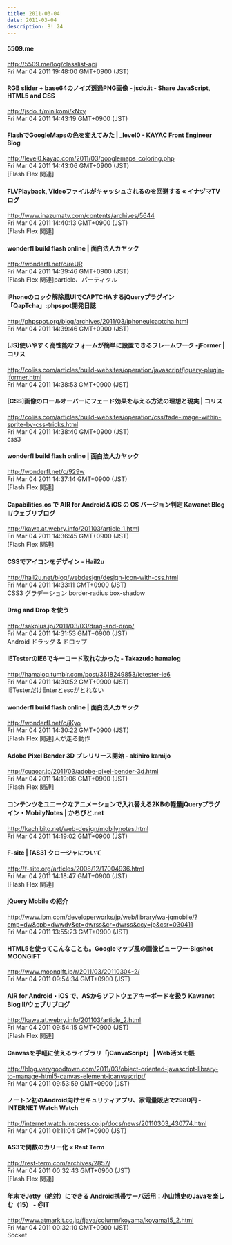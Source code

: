 ```yaml
---
title: 2011-03-04
date: 2011-03-04
description: B! 24
---
```


#### 5509.me
http://5509.me/log/classlist-api<br>
Fri Mar 04 2011 19:48:00 GMT+0900 (JST)<br>


#### RGB slider +  base64のノイズ透過PNG画像 - jsdo.it - Share JavaScript, HTML5 and CSS
http://jsdo.it/minikomi/kNxy<br>
Fri Mar 04 2011 14:43:19 GMT+0900 (JST)<br>


#### FlashでGoogleMapsの色を変えてみた | _level0 - KAYAC Front Engineer Blog
http://level0.kayac.com/2011/03/googlemaps_coloring.php<br>
Fri Mar 04 2011 14:43:06 GMT+0900 (JST)<br>
[Flash Flex 関連]


#### FLVPlayback, Videoファイルがキャッシュされるのを回避する « イナヅマTVログ
http://www.inazumatv.com/contents/archives/5644<br>
Fri Mar 04 2011 14:40:13 GMT+0900 (JST)<br>
[Flash Flex 関連]


#### wonderfl build flash online | 面白法人カヤック
http://wonderfl.net/c/reUR<br>
Fri Mar 04 2011 14:39:46 GMT+0900 (JST)<br>
[Flash Flex 関連]particle、パーティクル


#### iPhoneのロック解除風UIでCAPTCHAするjQueryプラグイン「QapTcha」:phpspot開発日誌
http://phpspot.org/blog/archives/2011/03/iphoneuicaptcha.html<br>
Fri Mar 04 2011 14:39:46 GMT+0900 (JST)<br>


####   [JS]使いやすく高性能なフォームが簡単に設置できるフレームワーク -jFormer | コリス
http://coliss.com/articles/build-websites/operation/javascript/jquery-plugin-jformer.html<br>
Fri Mar 04 2011 14:38:53 GMT+0900 (JST)<br>


####   [CSS]画像のロールオーバーにフェード効果を与える方法の理想と現実 | コリス
http://coliss.com/articles/build-websites/operation/css/fade-image-within-sprite-by-css-tricks.html<br>
Fri Mar 04 2011 14:38:40 GMT+0900 (JST)<br>
css3


#### wonderfl build flash online | 面白法人カヤック
http://wonderfl.net/c/929w<br>
Fri Mar 04 2011 14:37:14 GMT+0900 (JST)<br>
[Flash Flex 関連]


#### Capabilities.os で AIR for Android＆iOS の OS バージョン判定 Kawanet Blog II/ウェブリブログ
http://kawa.at.webry.info/201103/article_1.html<br>
Fri Mar 04 2011 14:36:45 GMT+0900 (JST)<br>
[Flash Flex 関連]


#### CSSでアイコンをデザイン - Hail2u
http://hail2u.net/blog/webdesign/design-icon-with-css.html<br>
Fri Mar 04 2011 14:33:11 GMT+0900 (JST)<br>
CSS3 グラデーション border-radius box-shadow


####  Drag and Drop を使う
http://sakplus.jp/2011/03/03/drag-and-drop/<br>
Fri Mar 04 2011 14:31:53 GMT+0900 (JST)<br>
Android ドラッグ & ドロップ


#### IETesterのIE6でキーコード取れなかった - Takazudo hamalog
http://hamalog.tumblr.com/post/3618249853/ietester-ie6<br>
Fri Mar 04 2011 14:30:52 GMT+0900 (JST)<br>
IETesterだけEnterとescがとれない


#### wonderfl build flash online | 面白法人カヤック
http://wonderfl.net/c/jKyo<br>
Fri Mar 04 2011 14:30:22 GMT+0900 (JST)<br>
[Flash Flex 関連]人が走る動作


#### Adobe Pixel Bender 3D プレリリース開始 - akihiro kamijo
http://cuaoar.jp/2011/03/adobe-pixel-bender-3d.html<br>
Fri Mar 04 2011 14:19:06 GMT+0900 (JST)<br>
[Flash Flex 関連]


#### コンテンツをユニークなアニメーションで入れ替える2KBの軽量jQueryプラグイン・MobilyNotes | かちびと.net
http://kachibito.net/web-design/mobilynotes.html<br>
Fri Mar 04 2011 14:19:02 GMT+0900 (JST)<br>


#### F-site | [AS3] クロージャについて
http://f-site.org/articles/2008/12/17004936.html<br>
Fri Mar 04 2011 14:18:47 GMT+0900 (JST)<br>
[Flash Flex 関連]


#### jQuery Mobile の紹介
http://www.ibm.com/developerworks/jp/web/library/wa-jqmobile/?cmp=dw&cpb=dwwdv&ct=dwrss&cr=dwrss&ccy=jp&csr=030411<br>
Fri Mar 04 2011 13:55:23 GMT+0900 (JST)<br>


#### HTML5を使ってこんなことも。Googleマップ風の画像ビューワー·Bigshot MOONGIFT
http://www.moongift.jp/r/2011/03/20110304-2/<br>
Fri Mar 04 2011 09:54:34 GMT+0900 (JST)<br>


#### AIR for Android・iOS で、ASからソフトウェアキーボードを扱う Kawanet Blog II/ウェブリブログ
http://kawa.at.webry.info/201103/article_2.html<br>
Fri Mar 04 2011 09:54:15 GMT+0900 (JST)<br>
[Flash Flex 関連]


#### Canvasを手軽に使えるライブラリ「jCanvaScript」 | Web活メモ帳
http://blog.verygoodtown.com/2011/03/object-oriented-javascript-library-to-manage-html5-canvas-element-jcanvascript/<br>
Fri Mar 04 2011 09:53:59 GMT+0900 (JST)<br>


#### ノートン初のAndroid向けセキュリティアプリ、家電量販店で2980円 -INTERNET Watch Watch
http://internet.watch.impress.co.jp/docs/news/20110303_430774.html<br>
Fri Mar 04 2011 01:11:04 GMT+0900 (JST)<br>


#### AS3で関数のカリー化 « Rest Term
http://rest-term.com/archives/2857/<br>
Fri Mar 04 2011 00:32:43 GMT+0900 (JST)<br>
[Flash Flex 関連]


####  年末でJetty（絶対）にできる Android携帯サーバ活用：小山博史のJavaを楽しむ（15） - ＠IT
http://www.atmarkit.co.jp/fjava/column/koyama/koyama15_2.html<br>
Fri Mar 04 2011 00:32:10 GMT+0900 (JST)<br>
Socket



